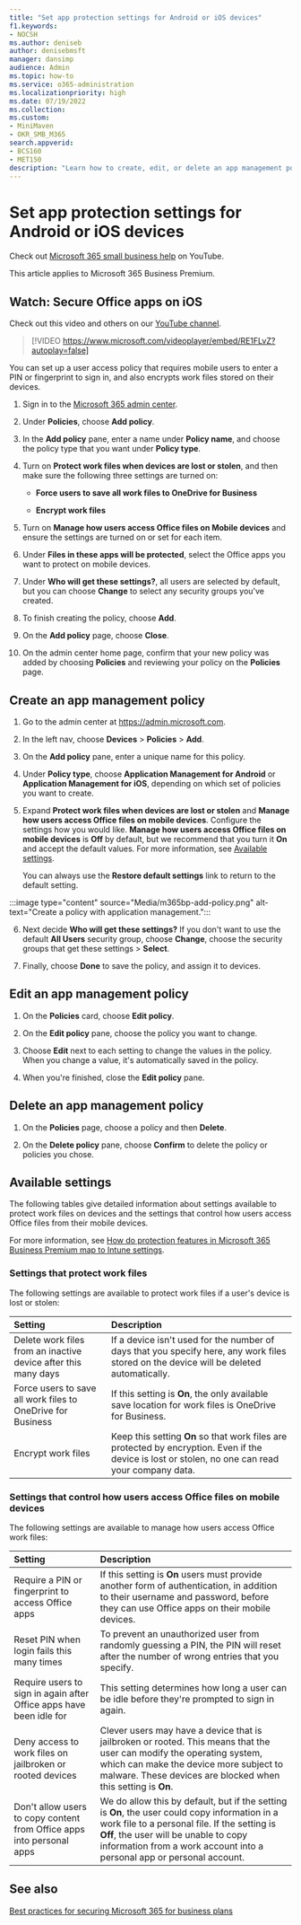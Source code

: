 ```yaml
---
title: "Set app protection settings for Android or iOS devices"
f1.keywords:
- NOCSH
ms.author: deniseb
author: denisebmsft
manager: dansimp
audience: Admin
ms.topic: how-to
ms.service: o365-administration
ms.localizationpriority: high
ms.date: 07/19/2022
ms.collection: 
ms.custom:
- MiniMaven
- OKR_SMB_M365
search.appverid:
- BCS160
- MET150
description: "Learn how to create, edit, or delete an app management policy, and protect work files on Android or iOS devices."
---
```


# Set app protection settings for Android or iOS devices

Check out [Microsoft 365 small business help](https://go.microsoft.com/fwlink/?linkid=2197659) on YouTube.

This article applies to Microsoft 365 Business Premium.

## Watch: Secure Office apps on iOS

Check out this video and others on our [YouTube channel](https://go.microsoft.com/fwlink/?linkid=2197828).

> [!VIDEO https://www.microsoft.com/videoplayer/embed/RE1FLvZ?autoplay=false]

You can set up a user access policy that requires mobile users to enter a PIN or fingerprint to sign in, and also encrypts work files stored on their devices.

1. Sign in to the <a href="https://go.microsoft.com/fwlink/p/?linkid=2024339" target="_blank">Microsoft 365 admin center</a>.

2. Under **Policies**, choose **Add policy**.

3. In the **Add policy** pane, enter a name under **Policy name**, and choose the policy type that you want under **Policy type**.

4. Turn on **Protect work files when devices are lost or stolen**, and then make sure the following three settings are turned on:
 
    - **Force users to save all work files to OneDrive for Business**
  
    - **Encrypt work files**

5. Turn on **Manage how users access Office files on Mobile devices** and ensure the settings are turned on or set for each item.

6. Under **Files in these apps will be protected**, select the Office apps you want to protect on mobile devices.

7. Under **Who will get these settings?**, all users are selected by default, but you can choose **Change** to select any security groups you've created.

8. To finish creating the policy, choose **Add**.

9. On the **Add policy** page, choose **Close**.

10. On the admin center home page, confirm that your new policy was added by choosing **Policies** and reviewing your policy on the **Policies** page.

## Create an app management policy

1. Go to the admin center at <a href="https://go.microsoft.com/fwlink/p/?linkid=837890" target="_blank">https://admin.microsoft.com</a>.

2. In the left nav, choose **Devices** \> **Policies** \> **Add**.
  
3. On the **Add policy** pane, enter a unique name for this policy.

4. Under **Policy type**, choose **Application Management for Android** or **Application Management for iOS**, depending on which set of policies you want to create.

5. Expand **Protect work files when devices are lost or stolen** and **Manage how users access Office files on mobile devices**. Configure the settings how you would like. **Manage how users access Office files on mobile devices** is **Off** by default, but we recommend that you turn it **On** and accept the default values. For more information, see [Available settings](#available-settings).

    You can always use the **Restore default settings** link to return to the default setting.

:::image type="content" source="Media/m365bp-add-policy.png" alt-text="Create a policy with application management.":::
  
6. Next decide **Who will get these settings?** If you don't want to use the default **All Users** security group, choose **Change**, choose the security groups that get these settings \> **Select**.

7. Finally, choose **Done** to save the policy, and assign it to devices.

## Edit an app management policy

1. On the **Policies** card, choose **Edit policy**.

2. On the **Edit policy** pane, choose the policy you want to change.

3. Choose **Edit** next to each setting to change the values in the policy. When you change a value, it's automatically saved in the policy.

4. When you're finished, close the **Edit policy** pane.

## Delete an app management policy

1. On the **Policies** page, choose a policy and then **Delete**.

2. On the **Delete policy** pane, choose **Confirm** to delete the policy or policies you chose. 

## Available settings

The following tables give detailed information about settings available to protect work files on devices and the settings that control how users access Office files from their mobile devices.
  
 For more information, see [How do protection features in Microsoft 365 Business Premium map to Intune settings](m365bp-map-protection-features-to-intune-settings.md). 
  
### Settings that protect work files

The following settings are available to protect work files if a user's device is lost or stolen:


|Setting  |Description  |
|:-----|:-----|
|Delete work files from an inactive device after this many days  |If a device isn't used for the number of days that you specify here, any work files stored on the device will be deleted automatically.  |
|Force users to save all work files to OneDrive for Business  |If this setting is **On**, the only available save location for work files is OneDrive for Business.  |
|Encrypt work files  |Keep this setting **On** so that work files are protected by encryption. Even if the device is lost or stolen, no one can read your company data.  |

### Settings that control how users access Office files on mobile devices

The following settings are available to manage how users access Office work files:

|Setting  |Description  |
|:-----|:-----|
|Require a PIN or fingerprint to access Office apps  |If this setting is **On** users must provide another form of authentication, in addition to their username and password, before they can use Office apps on their mobile devices.|
|Reset PIN when login fails this many times  |To prevent an unauthorized user from randomly guessing a PIN, the PIN will reset after the number of wrong entries that you specify.  |
|Require users to sign in again after Office apps have been idle for  |This setting determines how long a user can be idle before they're prompted to sign in again.  |
|Deny access to work files on jailbroken or rooted devices  |Clever users may have a device that is jailbroken or rooted. This means that the user can modify the operating system, which can make the device more subject to malware. These devices are blocked when this setting is **On**.  |
|Don't allow users to copy content from Office apps into personal apps  |We do allow this by default, but if the setting is **On**, the user could copy information in a work file to a personal file. If the setting is **Off**, the user will be unable to copy information from a work account into a personal app or personal account.  |

## See also

[Best practices for securing Microsoft 365 for business plans](../admin/security-and-compliance/secure-your-business-data.md)